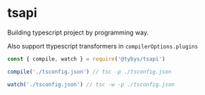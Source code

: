 # tsapi

Building typescript project by programming way.

Also support ttypescript transformers in `compilerOptions.plugins`

```js
const { compile, watch } = require('@tybys/tsapi')

compile('./tsconfig.json') // tsc -p ./tsconfig.json

watch('./tsconfig.json') // tsc -w -p ./tsconfig.json
```
